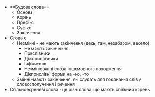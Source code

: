 - ==Будова слова==
	- Основа
	- Корінь
	- Префікс
	- Суфікс
	- Закінчення
- Слова є
	- Незмінні - не мають закінчення (десь, там, незабаром, весело)
		- Не мають закінчення:
		- Прислівники
		- Діжприслівники
		- Інфінитиви
		- Незмінюванні слова іншомовного походження
		- Дієприслівні форми на -но, -то
	- Змінні -мають закінчення, які слудать для поєднання слів у словосполучення і речення
- Спільноеореневі слова - це різні слова, що мають спільний корень